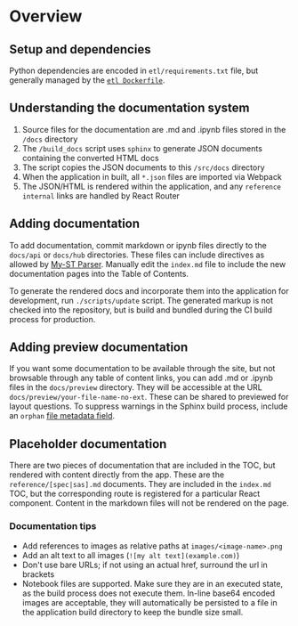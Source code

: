 # Overview

## Setup and dependencies

Python dependencies are encoded in `etl/requirements.txt` file, but generally managed
by the [`etl Dockerfile`](../etl/Dockerfile).

## Understanding the documentation system

1. Source files for the documentation are .md and .ipynb files stored in the `/docs` directory
2. The `/build_docs` script uses `sphinx` to generate JSON documents containing the converted HTML docs
3. The script copies the JSON documents to this `/src/docs` directory
4. When the application in built, all `*.json` files are imported via Webpack
5. The JSON/HTML is rendered within the application, and any `reference internal` links are handled by React Router

## Adding documentation

To add documentation, commit markdown or ipynb files directly to the
`docs/api` or `docs/hub` directories. These files can include directives
as allowed by [My-ST Parser](https://myst-parser.readthedocs.io/en/latest/).
Manually edit the `index.md` file to include the new documentation pages into
the Table of Contents.

To generate the rendered docs and incorporate them into the application for
development, run `./scripts/update` script. The generated markup is not
checked into the repository, but is build and bundled during the CI build
process for production.

## Adding preview documentation

If you want some documentation to be available through the site, but not
browsable through any table of content links, you can add .md or .ipynb files
in the `docs/preview` directory. They will be accessible at the URL
`docs/preview/your-file-name-no-ext`. These can be shared to previewed for
layout questions. To suppress warnings in the Sphinx build process, include
an `orphan` [file metadata
field](https://myst-parser.readthedocs.io/en/latest/using/syntax.html#front-matter).

## Placeholder documentation

There are two pieces of documentation that are included in the TOC, but
rendered with content directly from the app. These are the
`reference/[spec|sas].md` documents. They are included in the `index.md` TOC,
but the corresponding route is registered for a particular React component.
Content in the markdown files will not be rendered on the page.

### Documentation tips

- Add references to images as relative paths at `images/<image-name>.png`
- Add an alt text to all images (`![my alt text](example.com)`)
- Don't use bare URLs; if not using an actual href, surround the url in
brackets
- Notebook files are supported. Make sure they are in an executed state, as
the build process does not execute them. In-line base64 encoded images are
acceptable, they will automatically be persisted to a file in the application
build directory to keep the bundle size small.
